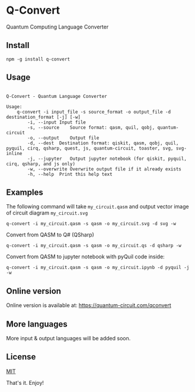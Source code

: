 # Q-Convert

Quantum Computing Language Converter

## Install

```
npm -g install q-convert
```

## Usage

```

Q-Convert - Quantum Language Converter

Usage:
    q-convert -i input_file -s source_format -o output_file -d destination_format [-j] [-w]
        -i, --input	Input file
        -s, --source	Source format: qasm, quil, qobj, quantum-circuit
        -o, --output	Output file
        -d, --dest	Destination format: qiskit, qasm, qobj, quil, pyquil, cirq, qsharp, quest, js, quantum-circuit, toaster, svg, svg-inline
        -j, --jupyter	Output jupyter notebook (for qiskit, pyquil, cirq, qsharp, and js only)
        -w, --overwrite	Overwrite output file if it already exists
        -h, --help	Print this help text

```

## Examples

The following command will take `my_circuit.qasm` and output vector image of circuit diagram `my_circuit.svg`
```
q-convert -i my_circuit.qasm -s qasm -o my_circuit.svg -d svg -w
```

Convert from QASM to Q# (QSharp)
```
q-convert -i my_circuit.qasm -s qasm -o my_circuit.qs -d qsharp -w
```

Convert from QASM to jupyter notebook with pyQuil code inside:
```
q-convert -i my_circuit.qasm -s qasm -o my_circuit.ipynb -d pyquil -j -w
```


## Online version

Online version is available at: <a href="https://quantum-circuit.com/qconvert" target="_blank">https://quantum-circuit.com/qconvert</a>


## More languages

More input & output languages will be added soon.

## License

[MIT](LICENSE.txt)


That's it. Enjoy!
